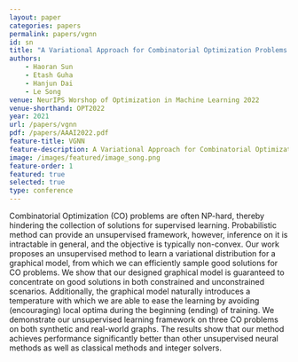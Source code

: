 ```yaml
---
layout: paper
categories: papers
permalink: papers/vgnn
id: sn
title: "A Variational Approach for Combinatorial Optimization Problems on Graphs"
authors:
    - Haoran Sun
    - Etash Guha
    - Hanjun Dai
    - Le Song
venue: NeurIPS Worshop of Optimization in Machine Learning 2022
venue-shorthand: OPT2022
year: 2021
url: /papers/vgnn
pdf: /papers/AAAI2022.pdf
feature-title: VGNN
feature-description: A Variational Approach for Combinatorial Optimization Problems on Graphs
image: /images/featured/image_song.png
feature-order: 1
featured: true
selected: true
type: conference
---
```


Combinatorial Optimization (CO) problems are often NP-hard, thereby hindering the collection of solutions for supervised learning.
Probabilistic method can provide an unsupervised framework, however, inference on it is intractable in general, and the objective is typically non-convex.
Our work proposes an unsupervised method to learn a variational distribution for a graphical model, from which we can efficiently sample good solutions for CO problems. 
We show that our designed graphical model is guaranteed to concentrate on good solutions in both constrained and unconstrained scenarios.
Additionally, the graphical model naturally introduces a temperature with which we are able to ease the learning by avoiding (encouraging) local optima during the beginning (ending) of training.
We demonstrate our unsupervised learning framework on three CO problems on both synthetic and real-world graphs. 
The results show that our method achieves performance significantly better than other unsupervised neural methods as well as classical methods and integer solvers.